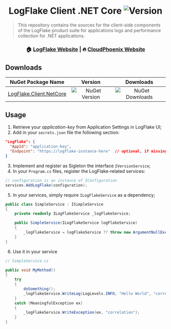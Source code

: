 <h1 align="center">LogFlake Client .NET Core <img alt="Version" src="https://img.shields.io/badge/version-1.0.0-blue.svg?cacheSeconds=2592000" /></h1>

> This repository contains the sources for the client-side components of the LogFlake product suite for applications logs and performance collection for .NET applications.

<h3 align="center">🏠 <a href="https://logflake.io">LogFlake Website</a> |  🔥 <a href="https://cloudphoenix.it">CloudPhoenix Website</a></h3>

## Downloads

|NuGet Package Name|Version|Downloads|
|:-:|:-:|:-:|
| [LogFlake.Client.NetCore](https://www.nuget.org/packages/LogFlake.Client.NetCore) | ![NuGet Version](https://img.shields.io/nuget/v/logflake.client.netcore) | ![NuGet Downloads](https://img.shields.io/nuget/dt/logflake.client.netcore) |

## Usage
1. Retrieve your _application-key_ from Application Settings in LogFlake UI;
2. Add in your `secrets.json` file the following section:
```json
"LogFlake": {
  "AppId": "application-key",
  "Endpoint": "https://logflake-instance-here"  // optional, if missing uses production endpoint
}
```
3. Implement and register as Sigleton the interface `IVersionService`;
4. In your `Program.cs` files, register the LogFlake-related services:
```csharp
// configuration is an instance of IConfiguration
services.AddLogFlake(configuration);
```
5. In your services, simply require `ILogFlakeService` as a dependency;
```csharp
public class SimpleService : ISimpleService
{
    private readonly ILogFlakeService _logFlakeService;

    public SimpleService(ILogFlakeService logFlakeService)
    {
        _logFlakeService = logFlakeService ?? throw new ArgumentNullException(nameof(logFlakeService));
    }
}

```
6. Use it in your service
```csharp
// SimpleService.cs

public void MyMethod()
{
    try 
    {
        doSomething();
        _logFlakeService.WriteLog(LogLevels.INFO, "Hello World", "correlation");
    }
    catch (MeaningfulException ex)
    {
        _logFlakeService.WriteException(ex, "correlation");
    }
}
```
